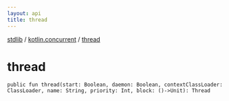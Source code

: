 ```yaml
---
layout: api
title: thread
---
```

[stdlib](../index.html) / [kotlin.concurrent](index.html) / [thread](thread.html)

# thread

```
public fun thread(start: Boolean, daemon: Boolean, contextClassLoader: ClassLoader, name: String, priority: Int, block: ()->Unit): Thread
```
